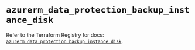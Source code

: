 # `azurerm_data_protection_backup_instance_disk`

Refer to the Terraform Registry for docs: [`azurerm_data_protection_backup_instance_disk`](https://registry.terraform.io/providers/hashicorp/azurerm/4.42.0/docs/resources/data_protection_backup_instance_disk).
